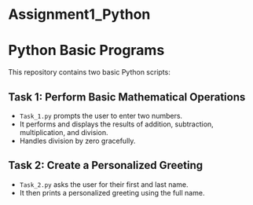 # Assignment1_Python
# Python Basic Programs

This repository contains two basic Python scripts:

## Task 1: Perform Basic Mathematical Operations
- `Task_1.py` prompts the user to enter two numbers.
- It performs and displays the results of addition, subtraction, multiplication, and division.
- Handles division by zero gracefully.

## Task 2: Create a Personalized Greeting
- `Task_2.py` asks the user for their first and last name.
- It then prints a personalized greeting using the full name.


